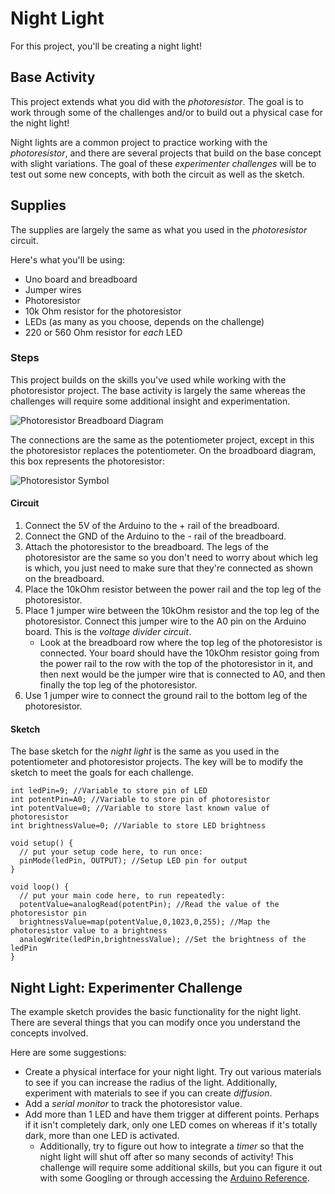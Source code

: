 # Night Light
For this project, you'll be creating a night light!

## Base Activity
This project extends what you did with the _photoresistor_. The goal is to work through some of the challenges and/or to build out a physical case for the night light!

Night lights are a common project to practice working with the _photoresistor_, and there are several projects that build on the base concept with slight variations. The goal of these _experimenter challenges_ will be to test out some new concepts, with both the circuit as well as the sketch.

## Supplies
The supplies are largely the same as what you used in the _photoresistor_ circuit.

Here's what you'll be using:
- Uno board and breadboard
- Jumper wires
- Photoresistor
- 10k Ohm resistor for the photoresistor
- LEDs (as many as you choose, depends on the challenge)
- 220 or 560 Ohm resistor for _each_ LED

### Steps
This project builds on the skills you've used while working with the photoresistor project. The base activity is largely the same whereas the challenges will require some additional insight and experimentation.

![Photoresistor Breadboard Diagram](http://d3nnidcq81r9m6.cloudfront.net/wp-content/uploads/2016/04/19211012/PhotoResistor-3944.jpg)

The connections are the same as the potentiometer project, except in this the photoresistor replaces the potentiometer. On the broadboard diagram, this box represents the photoresistor:

![Photoresistor Symbol](http://d3nnidcq81r9m6.cloudfront.net/wp-content/uploads/2016/04/19211010/Analog_Input__Photoresistors___Breadboard.jpg)

#### Circuit

1. Connect the 5V of the Arduino to the + rail of the breadboard.
2. Connect the GND of the Arduino to the - rail of the breadboard.
3. Attach the photoresistor to the breadboard. The legs of the photoresistor are the same so you don't need to worry about which leg is which, you just need to make sure that they're connected as shown on the breadboard.</li>
4. Place the 10kOhm resistor between the power rail and the top leg of the photoresistor.</li>
5. Place 1 jumper wire between the 10kOhm resistor and the top leg of the photoresistor. Connect this jumper wire to the A0 pin on the Arduino board. This is the _voltage divider circuit_.
 	- Look at the breadboard row where the top leg of the photoresistor is connected. Your board should have the 10kOhm resistor going from the power rail to the row with the top of the photoresistor in it, and then next would be the jumper wire that is connected to A0, and then finally the top leg of the photoresistor.
6. Use 1 jumper wire to connect the ground rail to the bottom leg of the photoresistor.

#### Sketch
The base sketch for the _night light_ is the same as you used in the potentiometer and photoresistor projects. The key will be to modify the sketch to meet the goals for each challenge.

```arduino
int ledPin=9; //Variable to store pin of LED
int potentPin=A0; //Variable to store pin of photoresistor
int potentValue=0; //Variable to store last known value of photoresistor
int brightnessValue=0; //Variable to store LED brightness

void setup() {
  // put your setup code here, to run once:
  pinMode(ledPin, OUTPUT); //Setup LED pin for output
}

void loop() {
  // put your main code here, to run repeatedly:
  potentValue=analogRead(potentPin); //Read the value of the photoresistor pin
  brightnessValue=map(potentValue,0,1023,0,255); //Map the photoresistor value to a brightness
  analogWrite(ledPin,brightnessValue); //Set the brightness of the ledPin
}
```

## Night Light: Experimenter Challenge

The example sketch provides the basic functionality for the night light. There are several things that you can modify once you understand the concepts involved.

Here are some suggestions:

- Create a physical interface for your night light. Try out various materials to see if you can increase the radius of the light. Additionally, experiment with materials to see if you can create _diffusion_.
- Add a _serial monitor_ to track the photoresistor value.
- Add more than 1 LED and have them trigger at different points. Perhaps if it isn't completely dark, only one LED comes on whereas if it's totally dark, more than one LED is activated.
    - Additionally, try to figure out how to integrate a _timer_ so that the night light will shut off after so many seconds of activity! This challenge will require some additional skills, but you can figure it out with some Googling or through accessing the [Arduino Reference](https://www.arduino.cc/en/Reference/HomePage).
